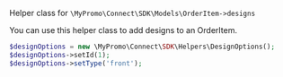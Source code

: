 Helper class for `\MyPromo\Connect\SDK\Models\OrderItem->designs`

You can use this helper class to add designs to an OrderItem.

```php
$designOptions = new \MyPromo\Connect\SDK\Helpers\DesignOptions();
$designOptions->setId(1);
$designOptions->setType('front');
```  

